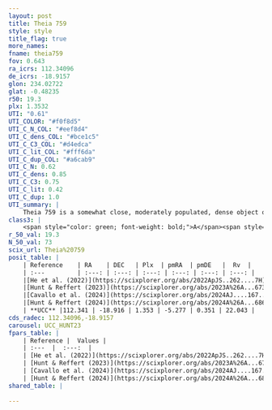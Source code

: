 ```yaml
---
layout: post
title: Theia 759
style: style
title_flag: true
more_names: 
fname: theia759
fov: 0.643
ra_icrs: 112.34096
de_icrs: -18.9157
glon: 234.02722
glat: -0.48235
r50: 19.3
plx: 1.3532
UTI: "0.61"
UTI_COLOR: "#f0f8d5"
UTI_C_N_COL: "#eef8d4"
UTI_C_dens_COL: "#bce1c5"
UTI_C_C3_COL: "#d4edca"
UTI_C_lit_COL: "#fff6da"
UTI_C_dup_COL: "#a6cab9"
UTI_C_N: 0.62
UTI_C_dens: 0.85
UTI_C_C3: 0.75
UTI_C_lit: 0.42
UTI_C_dup: 1.0
UTI_summary: |
    Theia 759 is a somewhat close, moderately populated, dense object of high C3 quality. It was recently reported in the literature.
class3: |
    <span style="color: green; font-weight: bold;">A</span><span style="color: #FFC300; font-weight: bold;">B</span>
r_50_val: 19.3
N_50_val: 73
scix_url: Theia%20759
posit_table: |
    | Reference    | RA    | DEC   | Plx  | pmRA  | pmDE   |  Rv  |
    | :---         | :---: | :---: | :---: | :---: | :---: | :---: |
    |[He et al. (2022)](https://scixplorer.org/abs/2022ApJS..262....7H) | 112.403 | -18.808 | 1.333 | -5.253 | 0.389 | -- |
    |[Hunt & Reffert (2023)](https://scixplorer.org/abs/2023A%26A...673A.114H) | 112.325 | -18.86 | 1.353 | -5.288 | 0.273 | 21.886 |
    |[Cavallo et al. (2024)](https://scixplorer.org/abs/2024AJ....167...12C) | 112.373 | -18.816 | 1.359 | -- | -- | -- |
    |[Hunt & Reffert (2024)](https://scixplorer.org/abs/2024A%26A...686A..42H) | 112.325 | -18.86 | 1.353 | -5.288 | 0.273 | 21.886 |
    | **UCC** |112.341 | -18.916 | 1.353 | -5.277 | 0.351 | 22.043 | 
cds_radec: 112.34096,-18.9157
carousel: UCC_HUNT23
fpars_table: |
    | Reference |  Values |
    | :---  |  :---:  |
    | [He et al. (2022)](https://scixplorer.org/abs/2022ApJS..262....7H) | `A0=0.4, logAge=7.9` |
    | [Hunt & Reffert (2023)](https://scixplorer.org/abs/2023A%26A...673A.114H) | `AV50=0.161, diffAV50=0.694, MOD50=9.209, logAge50=8.387` |
    | [Cavallo et al. (2024)](https://scixplorer.org/abs/2024AJ....167...12C) | `AV50=0.61, dMod50=9.29, logAge50=8.24, [Fe/H]50=-0.14` |
    | [Hunt & Reffert (2024)](https://scixplorer.org/abs/2024A%26A...686A..42H) | `MassJ=157.840` |
shared_table: |
    
---
```

